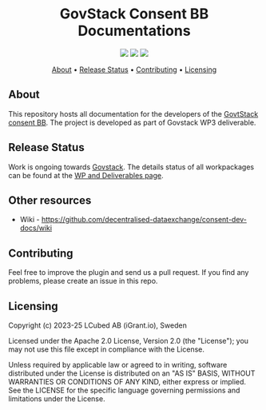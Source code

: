 <h1 align="center">
    GovStack Consent BB Documentations
</h1>

<p align="center">
    <a href="/../../commits/" title="Last Commit"><img src="https://img.shields.io/github/last-commit/decentralised-dataexchange/bb-consent-docs?style=flat"></a>
    <a href="/../../issues" title="Open Issues"><img src="https://img.shields.io/github/issues/decentralised-dataexchange/bb-consent-docs?style=flat"></a>
    <a href="./LICENSE" title="License"><img src="https://img.shields.io/badge/License-Apache%202.0-yellowgreen?style=flat"></a>
</p>

<p align="center">
  <a href="#about">About</a> •
  <a href="#release-status">Release Status</a> •
  <a href="#contributing">Contributing</a> •
  <a href="#licensing">Licensing</a>
</p>

## About

This repository hosts all documentation for the developers of the [GovtStack consent BB](https://govstack.gitbook.io/bb-consent/). The project is developed as part of Govstack WP3 deliverable.  

## Release Status

Work is ongoing towards [Govstack](https://www.govstack.global/). The details status of all workpackages can be found at the [WP and Deliverables page](https://github.com/decentralised-dataexchange/bb-consent-docs/wiki/wps-and-deliverables).

## Other resources

* Wiki - https://github.com/decentralised-dataexchange/consent-dev-docs/wiki

## Contributing

Feel free to improve the plugin and send us a pull request. If you find any problems, please create an issue in this repo.

## Licensing

Copyright (c) 2023-25 LCubed AB (iGrant.io), Sweden

Licensed under the Apache 2.0 License, Version 2.0 (the "License"); you may not use this file except in compliance with the License.

Unless required by applicable law or agreed to in writing, software distributed under the License is distributed on an "AS IS" BASIS, WITHOUT WARRANTIES OR CONDITIONS OF ANY KIND, either express or implied. See the LICENSE for the specific language governing permissions and limitations under the License.
